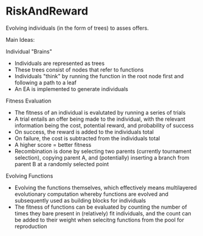# RiskAndReward

Evolving individuals (in the form of trees) to asses offers.

Main Ideas:

Individual "Brains"
- Individuals are represented as trees
- These trees consist of nodes that refer to functions
- Individuals "think" by running the function in the root node first and following a path to a leaf
- An EA is implemented to generate individuals

Fitness Evaluation
- The fitness of an individual is evalutated by running a series of trials
- A trial entails an offer being made to the individual, with the relevant information being the cost, potential reward,
and probability of success
- On success, the reward is added to the individuals total
- On failure, the cost is subtracted from the individuals total
- A higher score = better fitness
- Recombination is done by selecting two parents (currently tournament selection), copying parent A, and (potentially) inserting
a branch from parent B at a randomly selected point

Evolving Functions
- Evolving the functions themselves, which effectively means multilayered evolutionary computation whereby functions are evolved
and subsequently used as building blocks for individuals
- The fitness of functions can be evaluated by counting the number of times they bare present in (relatively) fit individuals, and the count can be added to their weight when selecitng functions from the pool for reproduction
